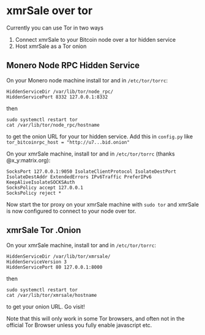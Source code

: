 # xmrSale over tor
Currently you can use Tor in two ways
1) Connect xmrSale to your Bitcoin node over a tor hidden service
2) Host xmrSale as a Tor onion

## Monero Node RPC Hidden Service
On your Monero node machine install tor and in `/etc/tor/torrc`:
```
HiddenServiceDir /var/lib/tor/node_rpc/
HiddenServicePort 8332 127.0.0.1:8332
```
then
```
sudo systemctl restart tor
cat /var/lib/tor/node_rpc/hostname
```
to get the onion URL for your tor hidden service. Add this in `config.py` like `tor_bitcoinrpc_host = "http://u7...bid.onion"`

On your xmrSale machine, install tor and in `/etc/tor/torrc` (thanks @x_y:matrix.org):
```
SocksPort 127.0.0.1:9050 IsolateClientProtocol IsolateDestPort IsolateDestAddr ExtendedErrors IPv6Traffic PreferIPv6 KeepAliveIsolateSOCKSAuth
SocksPolicy accept 127.0.0.1
SocksPolicy reject *
```
Now start the tor proxy on your xmrSale machine with `sudo tor` and xmrSale is now configured to connect to your node over tor.


## xmrSale Tor .Onion
On your xmrSale machine, install tor and in `/etc/tor/torrc`:
```
HiddenServiceDir /var/lib/tor/xmrsale/
HiddenServiceVersion 3
HiddenServicePort 80 127.0.0.1:8000
```
then
```
sudo systemctl restart tor
cat /var/lib/tor/xmrsale/hostname
```
to get your onion URL. Go visit!

Note that this will only work in some Tor browsers, and often not in the official Tor Browser unless you fully enable javascript etc.
